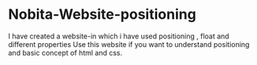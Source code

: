 # Nobita-Website-positioning
I have created a website-in which i have used positioning , float and different properties
Use this website if you want to understand positioning and basic concept of html and css.
